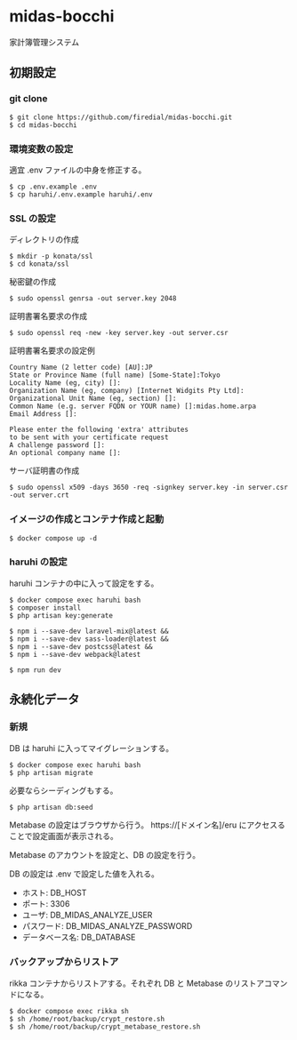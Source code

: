 # midas-bocchi

家計簿管理システム

## 初期設定

### git clone

```
$ git clone https://github.com/firedial/midas-bocchi.git
$ cd midas-bocchi
```

### 環境変数の設定

適宜 .env ファイルの中身を修正する。

```
$ cp .env.example .env
$ cp haruhi/.env.example haruhi/.env
```

### SSL の設定

ディレクトリの作成

```
$ mkdir -p konata/ssl
$ cd konata/ssl
```

秘密鍵の作成

```
$ sudo openssl genrsa -out server.key 2048
```

証明書署名要求の作成

```
$ sudo openssl req -new -key server.key -out server.csr
```

証明書署名要求の設定例

```
Country Name (2 letter code) [AU]:JP
State or Province Name (full name) [Some-State]:Tokyo
Locality Name (eg, city) []:
Organization Name (eg, company) [Internet Widgits Pty Ltd]:
Organizational Unit Name (eg, section) []:
Common Name (e.g. server FQDN or YOUR name) []:midas.home.arpa
Email Address []:

Please enter the following 'extra' attributes
to be sent with your certificate request
A challenge password []:
An optional company name []:
```

サーバ証明書の作成
```
$ sudo openssl x509 -days 3650 -req -signkey server.key -in server.csr -out server.crt
```

### イメージの作成とコンテナ作成と起動

```
$ docker compose up -d
```

### haruhi の設定

haruhi コンテナの中に入って設定をする。

```
$ docker compose exec haruhi bash
$ composer install
$ php artisan key:generate

$ npm i --save-dev laravel-mix@latest &&
$ npm i --save-dev sass-loader@latest &&
$ npm i --save-dev postcss@latest &&
$ npm i --save-dev webpack@latest

$ npm run dev
```


## 永続化データ

### 新規

DB は haruhi に入ってマイグレーションする。

```
$ docker compose exec haruhi bash
$ php artisan migrate
```

必要ならシーディングもする。

```
$ php artisan db:seed
```

Metabase の設定はブラウザから行う。
https://[ドメイン名]/eru にアクセスることで設定画面が表示される。

Metabase のアカウントを設定と、DB の設定を行う。

DB の設定は .env で設定した値を入れる。
* ホスト: DB_HOST
* ポート: 3306
* ユーザ: DB_MIDAS_ANALYZE_USER
* パスワード: DB_MIDAS_ANALYZE_PASSWORD
* データベース名: DB_DATABASE

### バックアップからリストア

rikka コンテナからリストアする。それぞれ DB と Metabase のリストアコマンドになる。

```
$ docker compose exec rikka sh
$ sh /home/root/backup/crypt_restore.sh
$ sh /home/root/backup/crypt_metabase_restore.sh
```

